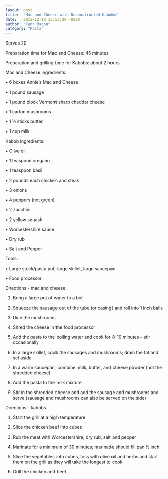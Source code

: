 ```yaml
---
layout: post
title:  "Mac and Cheese with Deconstructed Kabobs"
date:   2015-12-18 15:52:20 -0500
author: "Fenn Macon"
category: "Pasta"
---
```

Serves 20

Preparation time for Mac and Cheese: 45 minutes 

Preparation and grilling time for Kabobs: about 2 hours

Mac and Cheese ingredients:

• 6 boxes Annie’s Mac and Cheese

• 1 pound sausage

• 1 pound block Vermont sharp cheddar cheese

• 1 carton mushrooms

• 1 1⁄2 sticks butter

• 1 cup milk

Kabob ingredients:

• Olive oil

• 1 teaspoon oregano

• 1 teaspoon basil

• 2 pounds each chicken and steak 

• 3 onions

• 4 peppers (not green)

• 2 zucchini

• 2 yellow squash

• Worcestershire sauce

• Dry rub

• Salt and Pepper

Tools:

• Large stock/pasta pot, large skillet, large saucepan

• Food processor

Directions - mac and cheese:

1. Bring a large pot of water to a boil

2. Squeeze the sausage out of the tube (or casing) and roll into 1 inch balls

3. Dice the mushrooms

4. Shred the cheese in the food processor

5. Add the pasta to the boiling water and cook for 8-10 minutes – stir occasionally

6. In a large skillet, cook the sausages and mushrooms; drain the fat and set aside

7. In a warm saucepan, combine: milk, butter, and cheese powder (not the shredded cheese)

8. Add the pasta to the milk mixture

9. Stir in the shredded cheese and add the sausage and mushrooms and serve (sausage and mushrooms can also be served on the side)

Directions - kabobs

1. Start the grill at a high temperature

2. Slice the chicken beef into cubes

3. Rub the meat with Worcestershire, dry rub, salt and pepper

4. Marinate for a minimum of 30 minutes; marinade should fill pan 1⁄2 inch

5. Slice the vegetables into cubes, toss with olive oil and herbs and start them on the grill as they will take the longest to cook

6. Grill the chicken and beef
